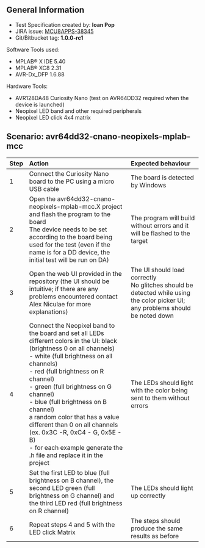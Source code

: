 
## General Information

- Test Specification created by: **Ioan Pop**
- JIRA issue: [MCU8APPS-38345](https://jira.microchip.com/browse/MCU8APPS-38345)
- Git/Bitbucket tag: **1.0.0-rc1**

Software Tools used:
- MPLAB® X IDE 5.40
- MPLAB® XC8 2.31
- AVR-Dx_DFP 1.6.88


Hardware Tools:
- AVR128DA48 Curiosity Nano (test on AVR64DD32 required when the device is launched)
- Neopixel LED band and other required peripherals
- Neopixel LED click 4x4 matrix

## Scenario: **avr64dd32-cnano-neopixels-mplab-mcc**

| Step | Action | Expected behaviour |
|:-----|:------ |:-------------------|
|1| Connect the Curiosity Nano board to the PC using a micro USB cable| The board is detected by Windows |
|2| Open the avr64dd32-cnano-neopixels-mplab-mcc.X project and flash the program to the board<br> The device needs to be set according to the board being used for the test (even if the name is for a DD device, the initial test will be run on DA) | The program will build without errors and it will be flashed to the target |
|3| Open the web UI provided in the repository (the UI should be intuitive; if there are any problems encountered contact Alex Niculae for more explanations) | The UI should load correctly <br> No glitches should be detected while using the color picker UI; any problems should be noted down |
|4| Connect the Neopixel band to the board and set all LEDs different colors in the UI: black (brightness 0 on all channels) <br> - white (full brightness on all channels) <br> - red (full brightness on R channel) <br> - green (full brightness on G channel) <br> - blue (full brightness on B channel) <br> a random color that has a value different than 0 on all channels (ex. 0x3C -R, 0xC4 - G, 0x5E - B) <br> - for each example generate the .h file and replace it in the project | The LEDs should light with the color being sent to them without errors |
|5| Set the first LED to blue (full brightness on B channel), the second LED green (full brightness on G channel) and the third LED red (full brightness on R channel) | The LEDs should light up correctly |
|6| Repeat steps 4 and 5 with the LED click Matrix | The steps should produce the same results as before |
